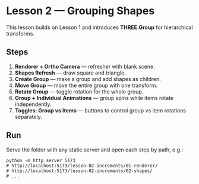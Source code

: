 # Lesson 2 — Grouping Shapes

This lesson builds on Lesson 1 and introduces **THREE.Group** for hierarchical transforms.

## Steps
1. **Renderer + Ortho Camera** — refresher with blank scene.
2. **Shapes Refresh** — draw square and triangle.
3. **Create Group** — make a group and add shapes as children.
4. **Move Group** — move the entire group with one transform.
5. **Rotate Group** — toggle rotation for the whole group.
6. **Group + Individual Animations** — group spins while items rotate independently.
7. **Toggles: Group vs Items** — buttons to control group vs item rotations separately.

## Run
Serve the folder with any static server and open each step by path, e.g.:

```
python -m http.server 5173
# http://localhost:5173/lesson-02-increments/01-renderer/
# http://localhost:5173/lesson-02-increments/02-shapes/
# ...
```
